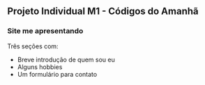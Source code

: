 ## Projeto Individual M1 - Códigos do Amanhã
### Site me apresentando

Três seções com:
<br>
<ul>
  <li>Breve introdução de quem sou eu</li>
  <li>Alguns hobbies</li>
  <li>Um formulário para contato</li>
</ul>
<br>
